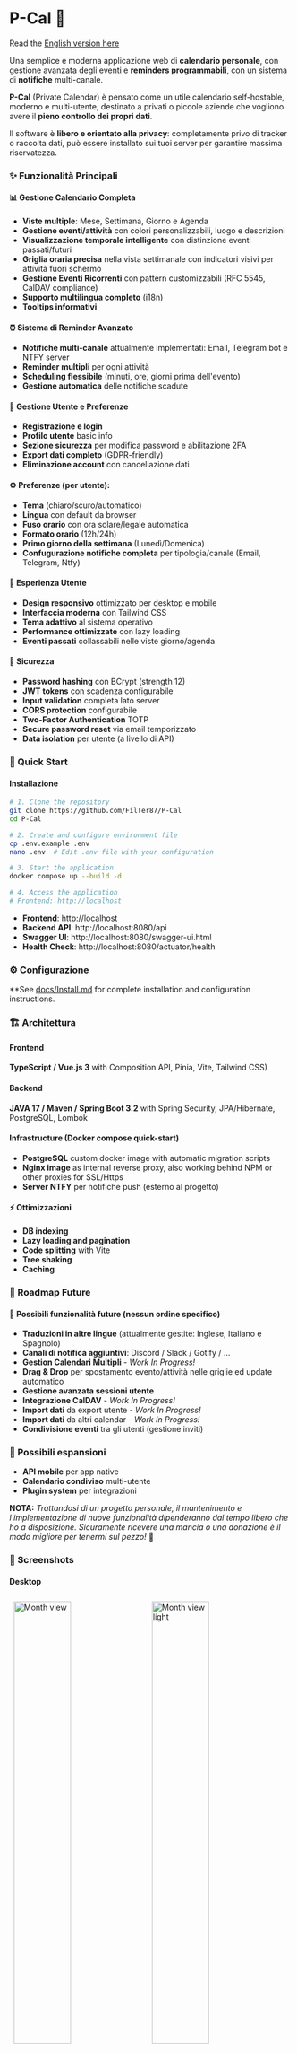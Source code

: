 # P-Cal 📅
Read the [English version here](./README.md)

Una semplice e moderna applicazione web di **calendario personale**, con gestione avanzata degli eventi e **reminders programmabili**, con un sistema di **notifiche** multi-canale.

**P-Cal** (Private Calendar) è pensato come un utile calendario self-hostable, moderno e multi-utente, destinato a privati o piccole aziende che vogliono avere il **pieno controllo dei propri dati**.

Il software è **libero e orientato alla privacy**: completamente privo di tracker o raccolta dati, può essere installato sui tuoi server per garantire massima riservatezza.

### ✨ Funzionalità Principali

#### 📊 **Gestione Calendario Completa**
- **Viste multiple**: Mese, Settimana, Giorno e Agenda
- **Gestione eventi/attività** con colori personalizzabili, luogo e descrizioni
- **Visualizzazione temporale intelligente** con distinzione eventi passati/futuri
- **Griglia oraria precisa** nella vista settimanale con indicatori visivi per attività fuori schermo
- **Gestione Eventi Ricorrenti** con pattern customizzabili (RFC 5545, CalDAV compliance)
- **Supporto multilingua completo** (i18n)
- **Tooltips informativi**

#### ⏰ **Sistema di Reminder Avanzato**
- **Notifiche multi-canale** attualmente implementati: Email, Telegram bot e NTFY server
- **Reminder multipli** per ogni attività
- **Scheduling flessibile** (minuti, ore, giorni prima dell'evento)
- **Gestione automatica** delle notifiche scadute

#### 👤 **Gestione Utente e Preferenze**
- **Registrazione e login**
- **Profilo utente** basic info
- **Sezione sicurezza** per modifica password e abilitazione 2FA
- **Export dati completo** (GDPR-friendly)
- **Eliminazione account** con cancellazione dati

#### ⚙️ **Preferenze** (per utente):
- **Tema** (chiaro/scuro/automatico)
- **Lingua** con default da browser 
- **Fuso orario** con ora solare/legale automatica
- **Formato orario** (12h/24h)
- **Primo giorno della settimana** (Lunedì/Domenica)
- **Confugurazione notifiche completa** per tipologia/canale (Email, Telegram, Ntfy)

#### 🎨 **Esperienza Utente**
- **Design responsivo** ottimizzato per desktop e mobile
- **Interfaccia moderna** con Tailwind CSS
- **Tema adattivo** al sistema operativo
- **Performance ottimizzate** con lazy loading
- **Eventi passati** collassabili nelle viste giorno/agenda

#### 🔐 Sicurezza
- **Password hashing** con BCrypt (strength 12)
- **JWT tokens** con scadenza configurabile
- **Input validation** completa lato server
- **CORS protection** configurabile
- **Two-Factor Authentication** TOTP
- **Secure password reset** via email temporizzato
- **Data isolation** per utente (a livello di API)


### 🚀 Quick Start

#### Installazione

```bash
# 1. Clone the repository
git clone https://github.com/FilTer87/P-Cal
cd P-Cal

# 2. Create and configure environment file
cp .env.example .env
nano .env  # Edit .env file with your configuration

# 3. Start the application
docker compose up --build -d

# 4. Access the application
# Frontend: http://localhost
```
- **Frontend**: http://localhost
- **Backend API**: http://localhost:8080/api
- **Swagger UI**: http://localhost:8080/swagger-ui.html
- **Health Check**: http://localhost:8080/actuator/health

### ⚙️ Configurazione

**See [docs/Install.md](docs/Install.md) for complete installation and configuration instructions.


### 🏗️ Architettura

#### Frontend
**TypeScript / Vue.js 3** with Composition API, Pinia, Vite, Tailwind CSS)

#### Backend
**JAVA 17 / Maven / Spring Boot 3.2** with Spring Security, JPA/Hibernate, PostgreSQL, Lombok

#### Infrastructure (Docker compose quick-start)
- **PostgreSQL** custom docker image with automatic migration scripts
- **Nginx image** as internal reverse proxy, also working behind NPM or other proxies for SSL/Https
- **Server NTFY** per notifiche push (esterno al progetto)

#### ⚡ Ottimizzazioni
- **DB indexing**
- **Lazy loading and pagination**
- **Code splitting** with Vite
- **Tree shaking**
- **Caching**


### 🎯 Roadmap Future

#### 🔧 Possibili funzionalità future (nessun ordine specifico)
- **Traduzioni in altre lingue** (attualmente gestite: Inglese, Italiano e Spagnolo)
- **Canali di notifica aggiuntivi**: Discord / Slack / Gotify / ...
- **Gestion Calendari Multipli** - *Work In Progress!*
- **Drag & Drop** per spostamento evento/attività nelle griglie ed update automatico
- **Gestione avanzata sessioni utente**
- **Integrazione CalDAV** - *Work In Progress!*
- **Import dati** da export utente - *Work In Progress!*
- **Import dati** da altri calendar - *Work In Progress!*
- **Condivisione eventi** tra gli utenti (gestione inviti)

### 📱 Possibili espansioni
- **API mobile** per app native
- **Calendario condiviso** multi-utente
- **Plugin system** per integrazioni

**NOTA:** *Trattandosi di un progetto personale, il mantenimento e l'implementazione di nuove funzionalità dipenderanno dal tempo libero che ho a disposizione. Sicuramente ricevere una mancia o una donazione è il modo migliore per tenermi sul pezzo!* 🙂

### 📸 Screenshots

#### Desktop
<p>
    <img src="docs/images/month_dark.png" width="45%" alt="Month view" style="margin: 0.5rem;">
    <img src="docs/images/month_light.png" width="45%" alt="Month view light" style="margin: 0.5rem;">
    <img src="docs/images/week_dark.png" width="45%" alt="Week view" style="margin: 0.5rem;">
    <img src="docs/images/week_light.png" width="45%" alt="Week view light" style="margin: 0.5rem;">
    <img src="docs/images/agenda_dark.png" width="45%" alt="Agenda view" style="margin: 0.5rem;">
    <img src="docs/images/day_dark.png" width="45%" alt="Day view" style="margin: 0.5rem;">
    <img src="docs/images/user-settings_1.png" width="45%" alt="settings-1" style="margin: 0.5rem;">
    <img src="docs/images/user-settings_2.png" width="45%" alt="settings-2" style="margin: 0.5rem;">
    <img src="docs/images/update.png" width="45%" alt="Update" style="margin: 0.5rem;">
    <img src="docs/images/detail.png" width="45%" alt="Detail" style="margin: 0.5rem;">
</p>

#### SmartPhone
<p>
   <img src="docs/images/month_mobile.png" width="32%" alt="Month view mobile" style="margin: 0.5rem;">
   <img src="docs/images/week_mobile.png" width="32%" alt="Week view mobile" style="margin: 0.2rem;">
   <img src="docs/images/agenda_mobile.png" width="32%" alt="Agenda view mobile" style="margin: 0.5rem;">
   <img src="docs/images/day_mobile.png" width="32%" alt="Day view mobile" style="margin: 0.5rem;">
   <img src="docs/images/user-settings_dark_mobile.png" width="32%" alt="Settings mobile 1" style="margin: 0.5rem;">
   <img src="docs/images/user-settings_light_mobile.png" width="32%" alt="Settings mobile 2" style="margin: 0.5rem;">
</p>

### 📄 Licenza

Questo progetto è rilasciato sotto **[MIT License](./LICENSE)**.


### 📞 Supporto

#### Documentazione
- **Swagger UI**: disponibile in`/swagger-ui.html`
- **OpenAPI JSON**: disponibile in `/v3/api-docs`
- **Code comments**: Javadoc e TSDoc
- **Architecture docs**: Work in progress!

🐛 **Bug reports**: Usa issue template


---



---

**Sviluppato con ❤️ per gestire eventi ed attività da ricordare in modo semplice ed efficace, mantenendo il pieno controllo dei propri dati**
